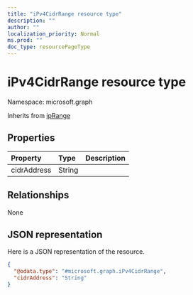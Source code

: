 ```yaml
---
title: "iPv4CidrRange resource type"
description: ""
author: ""
localization_priority: Normal
ms.prod: ""
doc_type: resourcePageType
---
```


# iPv4CidrRange resource type


Namespace: microsoft.graph




Inherits from [ipRange](../resources/iprange.md)

## Properties
|Property|Type|Description|
|:---|:---|:---|
|cidrAddress|String||

## Relationships
None

## JSON representation
Here is a JSON representation of the resource.
<!-- {
  "blockType": "resource",
  "@odata.type": "microsoft.graph.iPv4CidrRange"
}
-->
``` json
{
  "@odata.type": "#microsoft.graph.iPv4CidrRange",
  "cidrAddress": "String"
}
```

